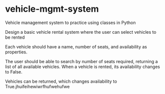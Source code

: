 # vehicle-mgmt-system
Vehicle management system to practice using classes in Python

Design a basic vehicle rental system where the user can select vehicles to be rented

Each vehicle should have a name, number of seats, and availability as properties.

The user should be able to search by number of seats required, returning a list of all available vehicles.
When a vehicle is rented, its availability changes to False.

Vehicles can be returned, which changes availability to True.jhuifeihewiwrfhufwehufwe
